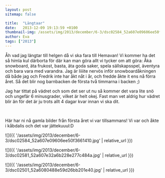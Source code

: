```yaml
---
layout: post
sitemap: false

title:  "Längtaar"
date:   2013-12-09 19:13:59 +0100
thumbnail-img: /assets/img/2013/december/6-3/dsc02584_52a607e09606ee50f3661410.jpg
author: Eva
tags: ["2013"]
---
```


Åh vad jag längtar till helgen då vi ska fara till Hemavan! Vi kommer ha det så himla kul därborta för där kan man göra allt vi tycker om att göra: Åka snowboard, äta frukost, basta, äta goda saker, spela sällskapsspel, äventyra och bara vara med varandra. Jag är liiiite nervös inför snowboardåkningen då både jag och Fredrik inte har åkt nåt i år, och fredde åkte it ens nå förra året. Så det blir nog barnbacken de första två timmarna i backen ;) 

Jag har tittat på vädret och som det ser ut nu så kommer det vara lite snö och ungefär 6 minusgrader, vilket är helt okej. Fast man vet aldrig hur vädret blir än för det är ju trots allt 4 dagar kvar innan vi ska dit. 




 




Här har ni nå gamla bilder från första året vi var tillsammans! Vi var och åkte i kåbdalis och det var jättekuuul:D

![]({{ '/assets/img/2013/december/6-3/dsc02584_52a607e09606ee50f3661410.jpg'  | relative_url }})

![]({{ '/assets/img/2013/december/6-3/dsc02581_52a607e32a6b228e277c484a.jpg'  | relative_url }})

![]({{ '/assets/img/2013/december/6-3/dsc02501_52a6080488e59d26bb201e40.jpg'  | relative_url }})

